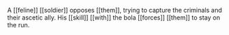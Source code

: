 A [[feline]] [[soldier]] opposes [[them]], trying to capture the criminals and their ascetic ally. His [[skill]] [[with]] the bola [[forces]] [[them]] to stay on the run.
